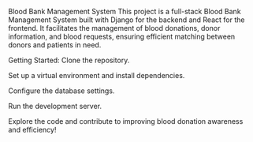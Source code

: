 Blood Bank Management System
This project is a full-stack Blood Bank Management System built with Django for the backend and React for the frontend.
It facilitates the management of blood donations, donor information, and blood requests, ensuring efficient matching between donors and patients in need.

Getting Started:
Clone the repository.

Set up a virtual environment and install dependencies.

Configure the database settings.

Run the development server.

Explore the code and contribute to improving blood donation awareness and efficiency!
